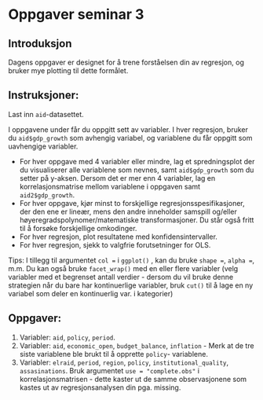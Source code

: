 Oppgaver seminar 3
================

## Introduksjon

Dagens oppgaver er designet for å trene forståelsen din av regresjon, og
bruker mye plotting til dette formålet.

## Instruksjoner:

Last inn `aid`-datasettet.

I oppgavene under får du oppgitt sett av variabler. I hver regresjon,
bruker du `aid$gdp_growth` som avhengig variabel, og variablene du får
oppgitt som uavhengige variabler.

  - For hver oppgave med 4 variabler eller mindre, lag et spredningsplot
    der du visualiserer alle variablene som nevnes, samt
    `aid$gdp_growth` som du setter på y-aksen. Dersom det er mer enn 4
    variabler, lag en korrelasjonsmatrise mellom variablene i oppgaven
    samt `aid2$gdp_growth`.
  - For hver oppgave, kjør minst to forskjellige
    regresjonsspesifikasjoner, der den ene er lineær, mens den andre
    inneholder samspill og/eller høyeregradspolynomer/matematiske
    transformasjoner. Du står også fritt til å forsøke forskjellige
    omkodinger.
  - For hver regresjon, plot resultatene med konfidensintervaller.
  - For hver regresjon, sjekk to valgfrie forutsetninger for OLS.

Tips: I tillegg til argumentet `col =` i `ggplot()` , kan du bruke
`shape =`, `alpha =`, m.m. Du kan også bruke `facet_wrap()` med en eller
flere variabler (velg variabler med et begrenset antall verdier - dersom
du vil bruke denne strategien når du bare har kontinuerlige variabler,
bruk `cut()` til å lage en ny variabel som deler en kontinuerlig var. i
kategorier)

## Oppgaver:

1.  Variabler: `aid`, `policy`, `period`.
2.  Variabler: `aid`, `economic_open`, `budget_balance`, `inflation` -
    Merk at de tre siste variablene ble brukt til å opprette `policy`-
    variablene.
3.  Variabler: `elraid`, `period`, `region`, `policy`,
    `institutional_quality`, `assasinations`. Bruk argumentet `use =
    "complete.obs"` i korrelasjonsmatrisen - dette kaster ut de samme
    observasjonene som kastes ut av regresjonsanalysen din pga. missing.
